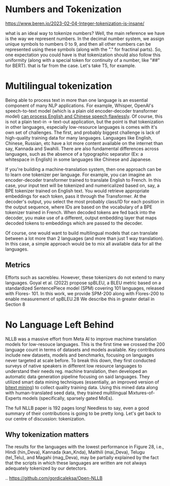 # Numbers and Tokenization

https://www.beren.io/2023-02-04-Integer-tokenization-is-insane/ 

what is an ideal way to tokenize numbers? Well, the main reference we have is the way we represent numbers. In the decimal number system, we assign unique symbols to numbers 0 to 9, and then all other numbers can be represented using these symbols (along with the "." for fractinal parts). So, one expectation you could have is that tokenization should also follow this uniformity (along with a special token for continuity of a number, like "##" for BERT). that is far from the case. Let's take T5, for example.

# Multilingual tokenization

Being able to process text in more than one language is an essential component of many NLP applications. For example, Whisper, OpenAI's speech-to-text model (which is a plain old encoder-decoder transformer model) [can process English and Chinese speech flawlessly](https://x.com/jeremyphoward/status/1721696652506100175?s=20). Of course, this is not a plain text-in -> text-out application, but the point is that tokenization in other languages, especially low-resource languages is comes with it's own set of challenges. The first, and probably biggest challenge is lack of high-quality training data for many languages. Languages like English, Chinese, Russian, etc have a lot more content available on the internet than say, Kannada and Swahili. There are also fundamental differences across languages, such as the absence of a typographic separator (Ex: a whitespace in English) in some languages like Chinese and Japanese.

If you're building a machine-translation system, then one approach can be to learn one tokenizer per language. For example, you can imagine an encoder-decoder transformer trained to translate English to French. In this case, your input text will be tokenized and numericalized based on, say, a BPE tokenizer trained on English text. You would retrieve appropriate embeddings for each token, pass it through the Transformer. At the decoder's output, you select the most probably class/ID for each position in the output sequence, where IDs are based on the vocabulary of a BPE tokenizer trained in French. When decoded tokens are fed back into the decoder, you make use of a different, output embedding layer that maps decoded tokens to embeddings which are passed to the decoder.

Of course, one would want to build multilingual models that can translate between a lot more than 2 languages (and more than just 1 way translation). In this case, a simple approach  would be to mix all available data for all the languages. 

## Metrics
Efforts such as sacrebleu. However, these tokenizers do not extend to many languages. Goyal et al. (2022) propose spBLEU, a BLEU metric based on a standardized SentencePiece model (SPM) covering 101 languages, released with Flores- 101. In this work, we provide SPM-200 along with Flores-200 to enable measurement of spBLEU.28 We describe this in greater detail in Section 8

# No Language Left Behind

NLLB was a massive effort from Meta AI to improve machime translation models for low-resouce languages. This is the first time we crossed the 200 language count in terms of datasets and models available. Key contributions include new datasets, models and benchmarks, focusing on languages never targeted at scale before. To break this down, they first conducted surveys of native speakers in different low resource languages to understand their needs reg. machine translation, then developed an automatic data generation pipeline focusing on said languages. They utilized smart data mining techniques (essentially, an improved version of [bitext mining](https://paperswithcode.com/task/cross-lingual-bitext-mining)) to collect quality training data. Using this mined data along with human-translated seed data, they trained multilingual Mixtures-of-Experts models (specifically, sparsely gated MoEs).

The full NLLB paper is 192 pages long! Needless to say, even a good summary of their contributions is going to be pretty long. Let's get back to our centre of discussion: tokenization. 

## Why tokenization matters

 The results for the languages with the lowest performance in Figure 28, i.e., Hindi (hin_Deva), Kannada (kan_Knda), Maithili (mai_Deva), Telugu (tel_Telu), and Magahi (mag_Deva), may be partially explained by the fact that the scripts in which these languages are written are not always adequately tokenized by our detectors.

.. https://github.com/gordicaleksa/Open-NLLB
